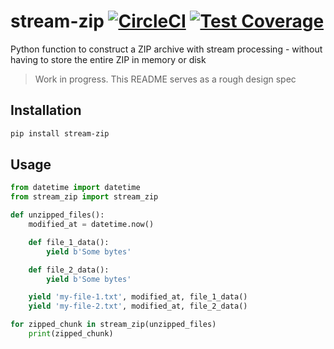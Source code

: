 # stream-zip [![CircleCI](https://circleci.com/gh/uktrade/stream-zip.svg?style=shield)](https://circleci.com/gh/uktrade/stream-zip) [![Test Coverage](https://api.codeclimate.com/v1/badges/80442ee55a1276e83b44/test_coverage)](https://codeclimate.com/github/uktrade/stream-zip/test_coverage)

Python function to construct a ZIP archive with stream processing - without having to store the entire ZIP in memory or disk

> Work in progress. This README serves as a rough design spec


## Installation

```bash
pip install stream-zip
```


## Usage

```python
from datetime import datetime
from stream_zip import stream_zip

def unzipped_files():
    modified_at = datetime.now()

    def file_1_data():
        yield b'Some bytes'

    def file_2_data():
        yield b'Some bytes'

    yield 'my-file-1.txt', modified_at, file_1_data()
    yield 'my-file-2.txt', modified_at, file_2_data()

for zipped_chunk in stream_zip(unzipped_files)
    print(zipped_chunk)
```
